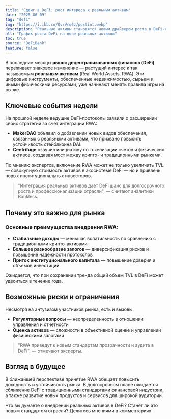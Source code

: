 ```yaml
---
title: "Сдвиг в DeFi: рост интереса к реальным активам"
date: "2025-06-09"
tag: "defi"
img: "https://i.ibb.co/QvrVrq6z/postint.webp"
description: "Реальные активы становятся новым драйвером роста в DeFi-индустрии"
alt: "График роста DeFi на фоне реальных активов"
toc: true
source: "DeFiBank"
feature: false
---
```


В последние месяцы **рынок децентрализованных финансов (DeFi)** переживает знаковое изменение — растущий интерес к так называемым **реальным активам** (Real World Assets, RWA). Эти цифровые инструменты, обеспеченные недвижимостью, сырьем и иными физическими ресурсами, уже начинают менять правила игры на рынке.

## Ключевые события недели

На прошлой неделе ведущие DeFi-протоколы заявили о расширении своих стратегий за счет интеграции RWA:

- **MakerDAO** объявил о добавлении новых видов обеспечения, связанных с реальными активами, что призвано повысить устойчивость стейблкоина DAI.
- **Centrifuge** озвучил инициативу по токенизации счетов и физических активов, создавая мост между крипто- и традиционными рынками.

По мнению экспертов, включение RWA может не только увеличить TVL — совокупную стоимость активов в экосистеме DeFi — но и привлечь новых институциональных инвесторов.

> "Интеграция реальных активов дает DeFi шанс для долгосрочного роста и профессионализации отрасли", — считают аналитики Bankless.

## Почему это важно для рынка

### Основные преимущества внедрения RWA:

- **Стабильные доходы** — меньшая волатильность по сравнению с традиционными крипто-активами
- **Большее разнообразие залогов** — диверсификация рисков и повышение надежности протоколов
- **Приток институционального капитала** — повышение доверия и объемов инвестиций

Ожидается, что при сохранении тренда общий объем TVL в DeFi может удвоиться в течение года.

## Возможные риски и ограничения

Несмотря на энтузиазм участников рынка, есть и вызовы:

- **Регуляторные вопросы** — неопределенность в отношении управления и отчетности
- **Оценка активов** — сложности в объективной оценке и управлении физическими залогами

> "RWA приведут к новым стандартам прозрачности и аудита в DeFi", — отмечают эксперты.

## Взгляд в будущее

В ближайшей перспективе принятие RWA обещает повысить доходность и устойчивость рынка. В долгосрочном плане ожидается сближение DeFi с традиционными стандартами финансовой индустрии, а также развитие новых продуктов и сервисов для широкой аудитории.

Что вы думаете о внедрении реальных активов в DeFi? Станет ли это новым стандартом отрасли? Делитесь мнениями в комментариях.